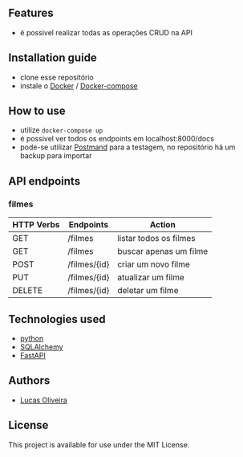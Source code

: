 ## Features

- é possivel realizar todas as operações CRUD na API

## Installation guide

- clone esse repositório
- instale o [Docker](https://www.docker.com/) / [Docker-compose](https://docs.docker.com/compose/install/)


## How to use

- utilize `docker-compose up`
- é possivel ver todos os endpoints em localhost:8000/docs
- pode-se utilizar [Postmand](EventsLogger.postman_collection.json) para a testagem, no repositório há um backup para importar

## API endpoints

<!--
    API endpoints: This will be a list of all created endpoints and expected responses.
 -->

### filmes

| HTTP Verbs | Endpoints          | Action                            |
| ---------- | ------------------ | --------------------------------- |
| GET        | /filmes            | listar todos os filmes     |
| GET        | /filmes            | buscar apenas um filme  |
| POST       | /filmes/{id}       | criar um novo filme |
| PUT        | /filmes/{id}       | atualizar um filme |
| DELETE     | /filmes/{id}       | deletar um filme |

## Technologies used

<!--
    Technologies used: This will list all the technologies the application is built with.
 -->

- [python](https://www.python.org/ "python")
- [SQLAlchemy](https://www.sqlalchemy.org/)
- [FastAPI](https://fastapi.tiangolo.com/)


## Authors

<!--
    Authors: A list of authors and contributors to this project.
 -->

- [Lucas Oliveira](https://github.com/LordSouza)

## License

This project is available for use under the MIT License.
